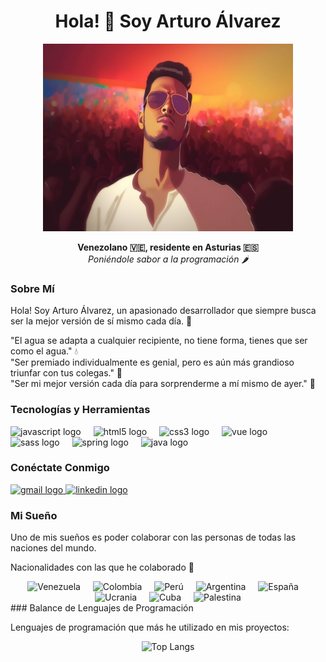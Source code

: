 <h1 align="center">Hola! 👋 Soy Arturo Álvarez</h1>

<div align="center">
  <img src="https://github.com/ArturoAlvarezY/overviewPhoto/raw/main/FotoGitHub.jpeg" alt="Foto de Arturo Álvarez" height="300" width="400" />
</div>

<p align="center">
  <strong>Venezolano 🇻🇪, residente en Asturias 🇪🇸</strong><br>
  <em>Poniéndole sabor a la programación 🌶️</em>
</p>

### Sobre Mí

Hola! Soy Arturo Álvarez, un apasionado desarrollador que siempre busca ser la mejor versión de sí mismo cada día. 🌟

"El agua se adapta a cualquier recipiente, no tiene forma, tienes que ser como el agua." 💧 <br>
"Ser premiado individualmente es genial, pero es aún más grandioso triunfar con tus colegas." 🤝 <br>
"Ser mi mejor versión cada día para sorprenderme a mí mismo de ayer." 💪

### Tecnologías y Herramientas
<div align="left">
  <img src="https://cdn.jsdelivr.net/gh/devicons/devicon/icons/javascript/javascript-original.svg" height="30" alt="javascript logo" />
  <img width="12" />
  <img src="https://cdn.jsdelivr.net/gh/devicons/devicon/icons/html5/html5-original.svg" height="30" alt="html5 logo" />
  <img width="12" />
  <img src="https://cdn.jsdelivr.net/gh/devicons/devicon/icons/css3/css3-original.svg" height="30" alt="css3 logo" />
  <img width="12" />
  <img src="https://cdn.jsdelivr.net/gh/devicons/devicon/icons/vuejs/vuejs-original.svg" height="30" alt="vue logo" />
  <img width="12" />
  <img src="https://cdn.jsdelivr.net/gh/devicons/devicon/icons/sass/sass-original.svg" height="30" alt="sass logo" />
  <img width="12" />
  <img src="https://cdn.jsdelivr.net/gh/devicons/devicon/icons/spring/spring-original.svg" height="30" alt="spring logo" />
  <img width="12" />
  <img src="https://cdn.jsdelivr.net/gh/devicons/devicon/icons/java/java-original.svg" height="30" alt="java logo" />
  <img width="12" />
</div>

### Conéctate Conmigo
<a href="mailto:arturoavilamarketing@gmail.com" target="_blank">
  <img src="https://img.shields.io/static/v1?message=Gmail&logo=gmail&label=&color=D14836&logoColor=white&labelColor=&style=for-the-badge" height="35" alt="gmail logo" />
</a>
<a href="https://www.linkedin.com/in/tu-usuario" target="_blank">
  <img src="https://img.shields.io/static/v1?message=LinkedIn&logo=linkedin&label=&color=0077B5&logoColor=white&labelColor=&style=for-the-badge" height="35" alt="linkedin logo" />
</a>

### Mi Sueño

Uno de mis sueños es poder colaborar con las personas de todas las naciones del mundo.

Nacionalidades con las que he colaborado 🤩

<div align="center">
  <img src="https://upload.wikimedia.org/wikipedia/commons/0/06/Flag_of_Venezuela.svg" height="30" alt="Venezuela" />
  <img width="12" />
  <img src="https://upload.wikimedia.org/wikipedia/commons/2/21/Flag_of_Colombia.svg" height="30" alt="Colombia" />
  <img width="12" />
  <img src="https://upload.wikimedia.org/wikipedia/commons/c/cf/Flag_of_Peru.svg" height="30" alt="Perú" />
  <img width="12" />
  <img src="https://upload.wikimedia.org/wikipedia/commons/1/1a/Flag_of_Argentina.svg" height="30" alt="Argentina" />
  <img width="12" />
  <img src="https://upload.wikimedia.org/wikipedia/commons/9/9a/Flag_of_Spain.svg" height="30" alt="España" />
  <img width="12" />
  <img src="https://upload.wikimedia.org/wikipedia/commons/4/49/Flag_of_Ukraine.svg" height="30" alt="Ucrania" />
  <img width="12" />
  <img src="https://upload.wikimedia.org/wikipedia/commons/b/bd/Flag_of_Cuba.svg" height="30" alt="Cuba" />
  <img width="12" />
  <img src="https://upload.wikimedia.org/wikipedia/commons/0/00/Flag_of_Palestine.svg" height="30" alt="Palestina" />
</div>
### Balance de Lenguajes de Programación

Lenguajes de programación que más he utilizado en mis proyectos:

<div align="center">
  
  ![Top Langs](https://github-readme-stats.vercel.app/api/top-langs/?username=ArturoAlvarezY&layout=compact&langs_count=8)

</div>
